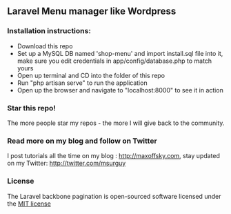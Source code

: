 ## Laravel Menu manager like Wordpress
### Installation instructions:
- Download this repo
- Set up a MySQL DB named 'shop-menu' and import install.sql file into it, make sure you edit credentials in app/config/database.php to match yours
- Open up terminal and CD into the folder of this repo
- Run "php artisan serve" to run the application
- Open up the browser and navigate to "localhost:8000" to see it in action

### Star this repo!

The more people star my repos - the more I will give back to the community.

### Read more on my blog and follow on Twitter

I post tutorials all the time on my blog : http://maxoffsky.com, stay updated on my Twitter: http://twitter.com/msurguy

### License

The Laravel backbone pagination is open-sourced software licensed under the [MIT license](http://opensource.org/licenses/MIT)
